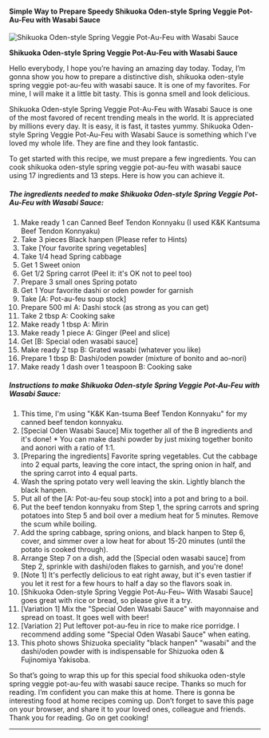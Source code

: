             

#### Simple Way to Prepare Speedy Shikuoka Oden-style Spring Veggie Pot-Au-Feu with Wasabi Sauce

![Shikuoka Oden-style Spring Veggie Pot-Au-Feu with Wasabi Sauce](https://img-global.cpcdn.com/recipes/6656146732482560/751x532cq70/shikuoka-oden-style-spring-veggie-pot-au-feu-with-wasabi-sauce-recipe-main-photo.jpg)

**Shikuoka Oden-style Spring Veggie Pot-Au-Feu with Wasabi Sauce**

Hello everybody, I hope you’re having an amazing day today. Today, I’m gonna show you how to prepare a distinctive dish, shikuoka oden-style spring veggie pot-au-feu with wasabi sauce. It is one of my favorites. For mine, I will make it a little bit tasty. This is gonna smell and look delicious.

Shikuoka Oden-style Spring Veggie Pot-Au-Feu with Wasabi Sauce is one of the most favored of recent trending meals in the world. It is appreciated by millions every day. It is easy, it is fast, it tastes yummy. Shikuoka Oden-style Spring Veggie Pot-Au-Feu with Wasabi Sauce is something which I’ve loved my whole life. They are fine and they look fantastic.

To get started with this recipe, we must prepare a few ingredients. You can cook shikuoka oden-style spring veggie pot-au-feu with wasabi sauce using 17 ingredients and 13 steps. Here is how you can achieve it.

##### The ingredients needed to make Shikuoka Oden-style Spring Veggie Pot-Au-Feu with Wasabi Sauce:

1.  Make ready 1 can Canned Beef Tendon Konnyaku (I used K&K Kantsuma Beef Tendon Konnyaku)
2.  Take 3 pieces Black hanpen (Please refer to Hints)
3.  Take \[Your favorite spring vegetables\]
4.  Take 1/4 head Spring cabbage
5.  Get 1 Sweet onion
6.  Get 1/2 Spring carrot (Peel it: it's OK not to peel too)
7.  Prepare 3 small ones Spring potato
8.  Get 1 Your favorite dashi or oden powder for garnish
9.  Take \[A: Pot-au-feu soup stock\]
10.  Prepare 500 ml A: Dashi stock (as strong as you can get)
11.  Take 2 tbsp A: Cooking sake
12.  Make ready 1 tbsp A: Mirin
13.  Make ready 1 piece A: Ginger (Peel and slice)
14.  Get \[B: Special oden wasabi sauce\]
15.  Make ready 2 tsp B: Grated wasabi (whatever you like)
16.  Prepare 1 tbsp B: Dashi/oden powder (mixture of bonito and ao-nori)
17.  Make ready 1 dash over 1 teaspoon B: Cooking sake

##### Instructions to make Shikuoka Oden-style Spring Veggie Pot-Au-Feu with Wasabi Sauce:

1.  This time, I'm using "K&K Kan-tsuma Beef Tendon Konnyaku" for my canned beef tendon konnyaku.
2.  \[Special Oden Wasabi Sauce\] Mix together all of the B ingredients and it's done! \* You can make dashi powder by just mixing together bonito and aonori with a ratio of 1:1.
3.  \[Preparing the ingredients\] Favorite spring vegetables. Cut the cabbage into 2 equal parts, leaving the core intact, the spring onion in half, and the spring carrot into 4 equal parts.
4.  Wash the spring potato very well leaving the skin. Lightly blanch the black hanpen.
5.  Put all of the \[A: Pot-au-feu soup stock\] into a pot and bring to a boil.
6.  Put the beef tendon konnyaku from Step 1, the spring carrots and spring potatoes into Step 5 and boil over a medium heat for 5 minutes. Remove the scum while boiling.
7.  Add the spring cabbage, spring onions, and black hanpen to Step 6, cover, and simmer over a low heat for about 15-20 minutes (until the potato is cooked through).
8.  Arrange Step 7 on a dish, add the \[Special oden wasabi sauce\] from Step 2, sprinkle with dashi/oden flakes to garnish, and you're done!
9.  \[Note 1\] It's perfectly delicious to eat right away, but it's even tastier if you let it rest for a few hours to half a day so the flavors soak in.
10.  \[Shikuoka Oden-style Spring Veggie Pot-Au-Feu~ With Wasabi Sauce\] goes great with rice or bread, so please give it a try.
11.  \[Variation 1\] Mix the "Special Oden Wasabi Sauce" with mayonnaise and spread on toast. It goes well with beer!
12.  \[Variation 2\] Put leftover pot-au-feu in rice to make rice porridge. I recommend adding some "Special Oden Wasabi Sauce" when eating.
13.  This photo shows Shizuoka speciality "black hanpen" "wasabi" and the dashi/oden powder with is indispensable for Shizuoka oden & Fujinomiya Yakisoba.

So that’s going to wrap this up for this special food shikuoka oden-style spring veggie pot-au-feu with wasabi sauce recipe. Thanks so much for reading. I’m confident you can make this at home. There is gonna be interesting food at home recipes coming up. Don’t forget to save this page on your browser, and share it to your loved ones, colleague and friends. Thank you for reading. Go on get cooking!

* * *